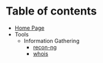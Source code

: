 # Table of contents

* [Home Page](README.md)
* Tools
  * Information Gathering
    * [recon-ng](tools/information_gathering/recon-ng.md)
    * [whois](tools/information_gathering/whois.md)
